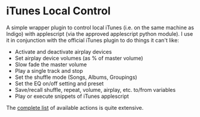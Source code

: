 # iTunes Local Control

A simple wrapper plugin to control local iTunes (i.e. on the same machine as Indigo) with applescript (via the approved applescript python module). I use it in conjunction with the official iTunes plugin to do things it can't like:

* Activate and deactivate airplay devices
* Set airplay device volumes (as % of master volume)
* Slow fade the master volume
* Play a single track and stop
* Set the shuffle mode (Songs, Albums, Groupings)
* Set the EQ on/off setting and preset
* Save/recall shuffle, repeat, volume, airplay, etc. to/from variables
* Play or execute snippets of iTunes applescript

The [complete list](https://github.com/kmarkley/Indigo-iTunes-Local-Control/wiki#defined-actions) of available actions is quite extensive.
